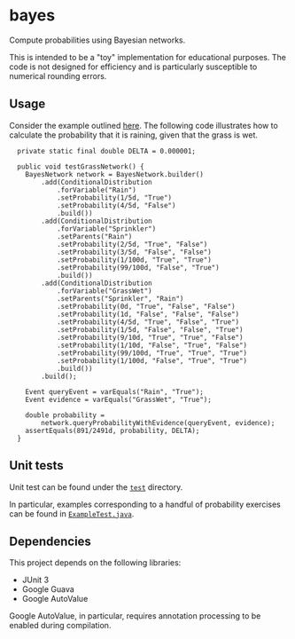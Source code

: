 # bayes

Compute probabilities using Bayesian networks.

This is intended to be a "toy" implementation for educational purposes.  The code is not designed for efficiency and is particularly susceptible to numerical rounding errors.

## Usage

Consider the example outlined [here](http://en.wikipedia.org/wiki/Bayesian_network#Example).  The following code illustrates how to calculate the probability that it is raining, given that the grass is wet.

```
  private static final double DELTA = 0.000001;

  public void testGrassNetwork() {
    BayesNetwork network = BayesNetwork.builder()
        .add(ConditionalDistribution
            .forVariable("Rain")
            .setProbability(1/5d, "True")
            .setProbability(4/5d, "False")
            .build())
        .add(ConditionalDistribution
            .forVariable("Sprinkler")
            .setParents("Rain")
            .setProbability(2/5d, "True", "False")
            .setProbability(3/5d, "False", "False")
            .setProbability(1/100d, "True", "True")
            .setProbability(99/100d, "False", "True")
            .build())
        .add(ConditionalDistribution
            .forVariable("GrassWet")
            .setParents("Sprinkler", "Rain")
            .setProbability(0d, "True", "False", "False")
            .setProbability(1d, "False", "False", "False")
            .setProbability(4/5d, "True", "False", "True")
            .setProbability(1/5d, "False", "False", "True")
            .setProbability(9/10d, "True", "True", "False")
            .setProbability(1/10d, "False", "True", "False")
            .setProbability(99/100d, "True", "True", "True")
            .setProbability(1/100d, "False", "True", "True")
            .build())
        .build();

    Event queryEvent = varEquals("Rain", "True");
    Event evidence = varEquals("GrassWet", "True");

    double probability =
        network.queryProbabilityWithEvidence(queryEvent, evidence);
    assertEquals(891/2491d, probability, DELTA);
  }
```

## Unit tests

Unit test can be found under the [`test`](/test/com/example/ai/bayes) directory.

In particular, examples corresponding to a handful of probability exercises can be found in [`ExampleTest.java`](/test/com/example/ai/bayes/ExampleTest.java).

## Dependencies

This project depends on the following libraries:
- JUnit 3
- Google Guava
- Google AutoValue

Google AutoValue, in particular, requires annotation processing to be enabled during compilation.

